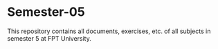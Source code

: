 # Semester-05
This repository contains all documents, exercises, etc. of all subjects in semester 5 at FPT University.
